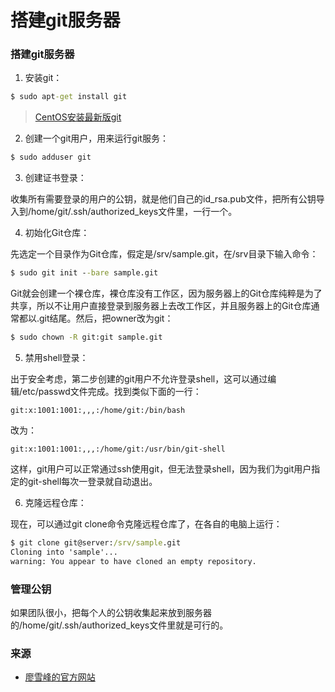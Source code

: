 # 搭建git服务器
### 搭建git服务器
1. 安装git：

  ```cmd
$ sudo apt-get install git
```

> [CentOS安装最新版git](https://my.oschina.net/antsky/blog/514586)

2. 创建一个git用户，用来运行git服务：

  ```cmd
$ sudo adduser git
```
3. 创建证书登录：

  收集所有需要登录的用户的公钥，就是他们自己的id_rsa.pub文件，把所有公钥导入到/home/git/.ssh/authorized_keys文件里，一行一个。

4. 初始化Git仓库：

  先选定一个目录作为Git仓库，假定是/srv/sample.git，在/srv目录下输入命令：

  ```cmd
$ sudo git init --bare sample.git
```
  Git就会创建一个裸仓库，裸仓库没有工作区，因为服务器上的Git仓库纯粹是为了共享，所以不让用户直接登录到服务器上去改工作区，并且服务器上的Git仓库通常都以.git结尾。然后，把owner改为git：

  ```cmd
$ sudo chown -R git:git sample.git
```
5. 禁用shell登录：

  出于安全考虑，第二步创建的git用户不允许登录shell，这可以通过编辑/etc/passwd文件完成。找到类似下面的一行：
  ```
git:x:1001:1001:,,,:/home/git:/bin/bash
```
  改为：
  ```
git:x:1001:1001:,,,:/home/git:/usr/bin/git-shell
```
  这样，git用户可以正常通过ssh使用git，但无法登录shell，因为我们为git用户指定的git-shell每次一登录就自动退出。

6. 克隆远程仓库：

  现在，可以通过git clone命令克隆远程仓库了，在各自的电脑上运行：
  ```cmd
$ git clone git@server:/srv/sample.git
Cloning into 'sample'...
warning: You appear to have cloned an empty repository.
```

### 管理公钥
如果团队很小，把每个人的公钥收集起来放到服务器的/home/git/.ssh/authorized_keys文件里就是可行的。

### 来源
- [廖雪峰的官方网站](http://www.liaoxuefeng.com/wiki/0013739516305929606dd18361248578c67b8067c8c017b000/00137583770360579bc4b458f044ce7afed3df579123eca000)
